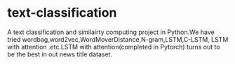 # text-classification
A text classification and similairty computing project in Python.We have tried wordbag,word2vec,WordMoverDistance,N-gram,LSTM,C-LSTM, LSTM with attention .etc.LSTM with attention(completed in Pytorch) turns out to be the best in out news title dataset.
